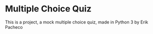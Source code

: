 # Multiple Choice Quiz
This is a project, a mock multiple choice quiz, made in Python 3 by Erik Pacheco
